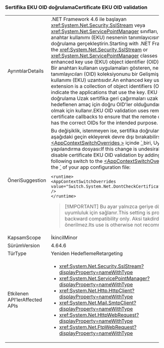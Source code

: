 ### <a name="certificate-eku-oid-validation"></a><span data-ttu-id="fb4e2-101">Sertifika EKU OID doğrulama</span><span class="sxs-lookup"><span data-stu-id="fb4e2-101">Certificate EKU OID validation</span></span>

|   |   |
|---|---|
|<span data-ttu-id="fb4e2-102">Ayrıntılar</span><span class="sxs-lookup"><span data-stu-id="fb4e2-102">Details</span></span>|<span data-ttu-id="fb4e2-103">.NET Framework 4.6 ile başlayan <xref:System.Net.Security.SslStream> veya <xref:System.Net.ServicePointManager> sınıfları, Gelişmiş anahtar kullanımı (EKU) nesnenin tanımlayıcısını (OID) doğrulama gerçekleştirin.</span><span class="sxs-lookup"><span data-stu-id="fb4e2-103">Starting with .NET Framework 4.6, the <xref:System.Net.Security.SslStream> or <xref:System.Net.ServicePointManager> classes perform enhanced key use (EKU) object identifier (OID) validation.</span></span> <span data-ttu-id="fb4e2-104">Bir anahtarı kullanan uygulamaları gösteren, nesne tanımlayıcıları (OID) koleksiyonunu bir Gelişmiş anahtar kullanımı (EKU) uzantısıdır.</span><span class="sxs-lookup"><span data-stu-id="fb4e2-104">An enhanced key usage (EKU) extension is a collection of object identifiers (OIDs) that indicate the applications that use the key.</span></span> <span data-ttu-id="fb4e2-105">EKU OID'sini doğrulama Uzak sertifika geri çağırmaları uzak sertifika hedeflenen amaç için doğru OID'ler olduğundan emin olmak için kullanır.</span><span class="sxs-lookup"><span data-stu-id="fb4e2-105">EKU OID validation uses remote certificate callbacks to ensure that the remote certificate has the correct OIDs for the intended purpose.</span></span>|
|<span data-ttu-id="fb4e2-106">Öneri</span><span class="sxs-lookup"><span data-stu-id="fb4e2-106">Suggestion</span></span>|<span data-ttu-id="fb4e2-107">Bu değişiklik, istenmeyen ise, sertifika doğrulama EKU OID aşağıdaki geçin ekleyerek devre dışı bırakabilirsiniz [ \<AppContextSwitchOverrides >](~/docs/framework/configure-apps/file-schema/runtime/appcontextswitchoverrides-element.md) içinde [ \` ](~/docs/framework/configure-apps/file-schema/runtime/runtime-element.md) biri, Uygulama yapılandırma dosyası:</span><span class="sxs-lookup"><span data-stu-id="fb4e2-107">If this change is undesirable, you can disable certificate EKU OID validation by adding the following switch to the [\<AppContextSwitchOverrides>](~/docs/framework/configure-apps/file-schema/runtime/appcontextswitchoverrides-element.md) in the [\`](~/docs/framework/configure-apps/file-schema/runtime/runtime-element.md) of your app configuration file:</span></span><pre><code class="lang-xml">&lt;runtime&gt;&#13;&#10;&lt;AppContextSwitchOverrides&#13;&#10;value=&quot;Switch.System.Net.DontCheckCertificateEKUs=true&quot; /&gt;&#13;&#10;&lt;/runtime&gt;&#13;&#10;</code></pre> <blockquote> [!IMPORTANT] <span data-ttu-id="fb4e2-108">Bu ayar yalnızca geriye dönük uyumluluk için sağlanır.</span><span class="sxs-lookup"><span data-stu-id="fb4e2-108">This setting is provided for backward compatibility only.</span></span> <span data-ttu-id="fb4e2-109">Aksi takdirde, kullanımı önerilmez.</span><span class="sxs-lookup"><span data-stu-id="fb4e2-109">Its use is otherwise not recommended.</span></span></blockquote> |
|<span data-ttu-id="fb4e2-110">Kapsam</span><span class="sxs-lookup"><span data-stu-id="fb4e2-110">Scope</span></span>|<span data-ttu-id="fb4e2-111">İkincil</span><span class="sxs-lookup"><span data-stu-id="fb4e2-111">Minor</span></span>|
|<span data-ttu-id="fb4e2-112">Sürüm</span><span class="sxs-lookup"><span data-stu-id="fb4e2-112">Version</span></span>|<span data-ttu-id="fb4e2-113">4.6</span><span class="sxs-lookup"><span data-stu-id="fb4e2-113">4.6</span></span>|
|<span data-ttu-id="fb4e2-114">Tür</span><span class="sxs-lookup"><span data-stu-id="fb4e2-114">Type</span></span>|<span data-ttu-id="fb4e2-115">Yeniden Hedefleme</span><span class="sxs-lookup"><span data-stu-id="fb4e2-115">Retargeting</span></span>|
|<span data-ttu-id="fb4e2-116">Etkilenen API’ler</span><span class="sxs-lookup"><span data-stu-id="fb4e2-116">Affected APIs</span></span>|<ul><li><xref:System.Net.Security.SslStream?displayProperty=nameWithType></li><li><xref:System.Net.ServicePointManager?displayProperty=nameWithType></li><li><xref:System.Net.Http.HttpClient?displayProperty=nameWithType></li><li><xref:System.Net.Mail.SmtpClient?displayProperty=nameWithType></li><li><xref:System.Net.HttpWebRequest?displayProperty=nameWithType></li><li><xref:System.Net.FtpWebRequest?displayProperty=nameWithType></li></ul>|

